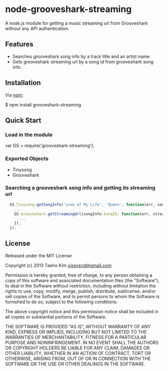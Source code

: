 # node-grooveshark-streaming

A node.js module for getting a music streaming url from Grooveshark without any API authentication.

## Features

- Searches grooveshark song info by a track title and an artist name.
- Gets grooveshark streaming url by a song id from grooveshark song info.

## Installation

Via [npm](https://npmjs.org):

  $ npm install grooveshark-streaming
  

## Quick Start

### Load in the module

  var GS = require('grooveshark-streaming');

### Exported Objects

- Tinysong
- Grooveshark

### Searching a grooveshark song info and getting its streaming url

```javascript
  GS.Tinysong.getSongInfo('Love of My Life', 'Queen', function(err, songInfo) {
    ...
    GS.Grooveshark.getStreamingUrl(songInfo.SongID, function(err, streamUrl) {
      ...
    });
  });
```

## License

Released under the MIT License

Copyright (c) 2013 Taeho Kim <xissysnd@gmail.com>

Permission is hereby granted, free of charge, to any person obtaining a copy
of this software and associated documentation files (the "Software"), to deal
in the Software without restriction, including without limitation the rights
to use, copy, modify, merge, publish, distribute, sublicense, and/or sell
copies of the Software, and to permit persons to whom the Software is
furnished to do so, subject to the following conditions:

The above copyright notice and this permission notice shall be included in
all copies or substantial portions of the Software.

THE SOFTWARE IS PROVIDED "AS IS", WITHOUT WARRANTY OF ANY KIND, EXPRESS OR IMPLIED, INCLUDING BUT NOT LIMITED TO THE WARRANTIES OF MERCHANTABILITY, FITNESS FOR A PARTICULAR PURPOSE AND NONINFRINGEMENT. IN NO EVENT SHALL THE AUTHORS OR COPYRIGHT HOLDERS BE LIABLE FOR ANY CLAIM, DAMAGES OR OTHER LIABILITY, WHETHER IN AN ACTION OF CONTRACT, TORT OR OTHERWISE, ARISING FROM, OUT OF OR IN CONNECTION WITH THE SOFTWARE OR THE USE OR OTHER DEALINGS IN THE SOFTWARE.
